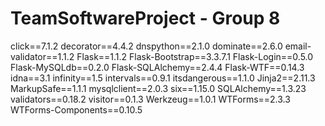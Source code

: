 # TeamSoftwareProject - Group 8

click==7.1.2
decorator==4.4.2
dnspython==2.1.0
dominate==2.6.0
email-validator==1.1.2
Flask==1.1.2
Flask-Bootstrap==3.3.7.1
Flask-Login==0.5.0
Flask-MySQLdb==0.2.0
Flask-SQLAlchemy==2.4.4
Flask-WTF==0.14.3
idna==3.1
infinity==1.5
intervals==0.9.1
itsdangerous==1.1.0
Jinja2==2.11.3
MarkupSafe==1.1.1
mysqlclient==2.0.3
six==1.15.0
SQLAlchemy==1.3.23
validators==0.18.2
visitor==0.1.3
Werkzeug==1.0.1
WTForms==2.3.3
WTForms-Components==0.10.5

